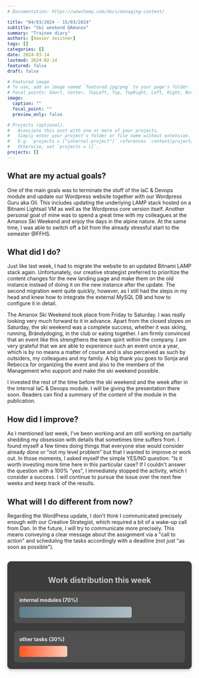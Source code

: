 ```yaml
---
# Documentation: https://wowchemy.com/docs/managing-content/

title: "04/03/2024 - 15/03/2024"
subtitle: "Ski weekend @Amanox"
summary: "Trainee diary"
authors: [Xavier Jeiziner]
tags: []
categories: []
date: 2024-03-14
lastmod: 2024-02-14
featured: false
draft: false

# Featured image
# To use, add an image named `featured.jpg/png` to your page's folder.
# Focal points: Smart, Center, TopLeft, Top, TopRight, Left, Right, BottomLeft, Bottom, BottomRight.
image:
  caption: ""
  focal_point: ""
  preview_only: false

# Projects (optional).
#   Associate this post with one or more of your projects.
#   Simply enter your project's folder or file name without extension.
#   E.g. `projects = ["internal-project"]` references `content/project/deep-learning/index.md`.
#   Otherwise, set `projects = []`.
projects: []
---
```

## What are my actual goals?
One of the main goals was to terminate the stuff of the IaC & Devops module and update our Wordpress website together with our Wordpress Guru aka Oli. This includes updating the underlying LAMP stack hosted on a Bitnami Lightsail VM as well as the Wordpress core version itself. Another personal goal of mine was to spend a great time with my colleagues at the Amanox Ski Weekend and enjoy the days in the alpine nature. At the same time, I was able to switch off a bit from the already stressful start to the semester @FFHS.

## What did I do?
Just like last week, I had to migrate the website to an updated Bitnami LAMP stack again. Unfortunately, our creative strategist preferred to prioritize the content changes for the new landing page and make them on the old instance instead of doing it on the new instance after the update. The second migration went quite quickly, however, as I still had the steps in my head and knew how to integrate the external MySQL DB and how to configure it in detail.

The Amanox Ski Weekend took place from Friday to Saturday. I was really looking very much forward to it in advance. Apart from the closed slopes on Saturday, the ski weekend was a complete success, whether it was skiing, running, Brändydoging, in the club or eating together. I am firmly convinced that an event like this strengthens the team spirit within the company. I am very grateful that we are able to experience such an event once a year, which is by no means a matter of course and is also perceived as such by outsiders, my colleagues and my family. A big thank you goes to Sonja and Rebecca for organizing the event and also to the members of the Management who support and make the ski weekend possible.

I invested the rest of the time before the ski weekend and the week after in the internal IaC & Devops module. I will be giving the presentation there soon. Readers can find a summary of the content of the module in the publication.

## How did I improve?
As I mentioned last week, I've been working and am still working on partially shedding my obsession with details that sometimes time suffers from. I found myself a few times doing things that everyone else would consider already done or "not my level problem" but that I wanted to improve or work out. In those moments, I asked myself the simple YES/NO question: "Is it worth investing more time here in this particular case? If I couldn't answer the question with a 100% "yes", I immediately stopped the activity, which I consider a success. I will continue to pursue the issue over the next few weeks and keep track of the results.

## What will I do different from now?
Regarding the WordPress update, I don't think I communicated precisely enough with our Creative Strategist, which required a bit of a wake-up call from Dan. In the future, I will try to communicate more precisely. This means conveying a clear message about the assignment via a "call to action" and scheduling the tasks accordingly with a deadline (not just "as soon as possible").

<br>
<div style="padding: 18px; padding-top: 10px; color: #eee; background-color: #3c3c3c; border-radius: 10px; box-shadow: 0 4px 8px rgba(0,0,0,0.2);">
  <h2 style="text-align: center; color: #ccc;">Work distribution this week</h2>
  <div style="background-color: #505050; padding: 15px; margin-bottom: 20px; border-radius: 8px; color: #eee; box-shadow: inset 0 2px 4px rgba(0,0,0,0.1);">
    <strong>internal modules (70%)</strong>
    <div style="width: 70%; height: 30px; background: linear-gradient(to right, #607D8B 0%, #B0BEC5 100%); border-radius: 5px; margin-top: 10px;"></div>
  </div>
  <div style="background-color: #505050; padding: 15px; border-radius: 8px; color: #eee; box-shadow: inset 0 2px 4px rgba(0,0,0,0.1);">
    <strong>other tasks (30%)</strong>
    <div style="width: 30%; height: 30px; background: linear-gradient(to right, #FF5722 0%, #FFCCBC 100%); border-radius: 5px; margin-top: 10px;"></div>
  </div>
</div>
